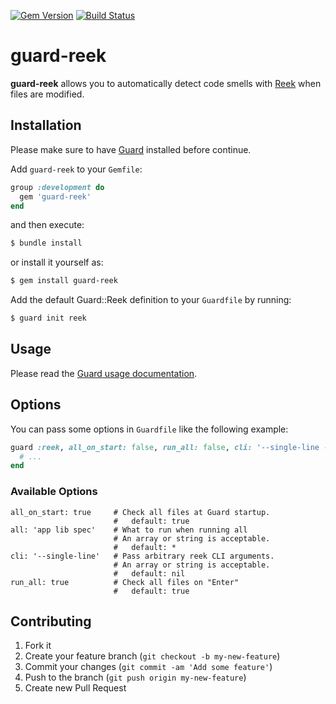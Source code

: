 [![Gem Version](http://img.shields.io/gem/v/guard-reek.svg)](http://badge.fury.io/rb/guard-reek)
[![Build Status](https://travis-ci.org/grantspeelman/guard-reek.svg?branch=master)](https://travis-ci.org/grantspeelman/guard-reek)

# guard-reek

**guard-reek** allows you to automatically detect code smells with [Reek](https://github.com/troessner/reek) when files are modified.

## Installation

Please make sure to have [Guard](https://github.com/guard/guard) installed before continue.

Add `guard-reek` to your `Gemfile`:

```ruby
group :development do
  gem 'guard-reek'
end
```

and then execute:

```sh
$ bundle install
```

or install it yourself as:

```sh
$ gem install guard-reek
```

Add the default Guard::Reek definition to your `Guardfile` by running:

```sh
$ guard init reek
```

## Usage

Please read the [Guard usage documentation](https://github.com/guard/guard#readme).

## Options

You can pass some options in `Guardfile` like the following example:

```ruby
guard :reek, all_on_start: false, run_all: false, cli: '--single-line --no-wiki-links' do
  # ...
end
```

### Available Options

```
all_on_start: true     # Check all files at Guard startup.
                       #   default: true
all: 'app lib spec'    # What to run when running all
                       # An array or string is acceptable.
                       #   default: *
cli: '--single-line'   # Pass arbitrary reek CLI arguments.
                       # An array or string is acceptable.
                       #   default: nil
run_all: true          # Check all files on "Enter"
                       #   default: true
```

## Contributing

1. Fork it
2. Create your feature branch (`git checkout -b my-new-feature`)
3. Commit your changes (`git commit -am 'Add some feature'`)
4. Push to the branch (`git push origin my-new-feature`)
5. Create new Pull Request
